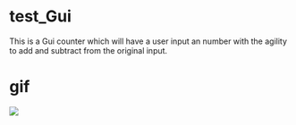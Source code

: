 # test_Gui
This is a Gui counter which will have a user input an number with the agility to add and subtract from the original input.
# gif
<img src="http://g.recordit.co/RGJOQCsbju.gif"><br>

